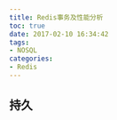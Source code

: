 ```yaml
---
title: Redis事务及性能分析
toc: true
date: 2017-02-10 16:34:42
tags:
- NOSQL
categories:
- Redis
---
```




## 持久